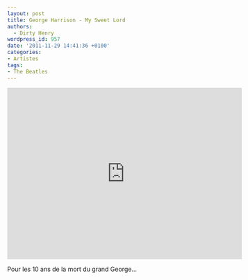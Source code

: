 ```yaml
---
layout: post
title: George Harrison - My Sweet Lord
authors:
  - Dirty Henry
wordpress_id: 957
date: '2011-11-29 14:41:36 +0100'
categories:
- Artistes
tags:
- The Beatles
---
```

<iframe width="540" height="396" src="http://www.youtube.com/embed/wynYMJwEPH8" frameborder="0" allowfullscreen></iframe>

Pour les 10 ans de la mort du grand George...
